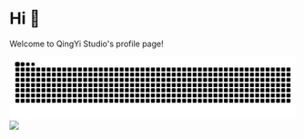 # Hi 👋

Welcome to QingYi Studio's profile page!

<picture>
  <source media="(prefers-color-scheme: dark)" srcset="https://github.com/QingYi-Studio/QingYi-Studio/raw/output/github-contribution-grid-snake-dark.svg">
  <source media="(prefers-color-scheme: light)" srcset="https://github.com/QingYi-Studio/QingYi-Studio/raw/output/github-contribution-grid-snake.svg">
  <img alt="github contribution grid snake animation" src="https://github.com/QingYi-Studio/QingYi-Studio/raw/output/github-contribution-grid-snake.svg">
</picture>

<!-- [![GitHub Streak](https://streak-stats.demolab.com?user=QingYi-Studio&theme=buefy&border_radius=10&locale=zh_Hans)](https://git.io/streak-stats) -->

<!-- ![Top Langs](https://github-readme-stats.vercel.app/api/top-langs/?username=QingYi-Studio) -->

<div>
    <img  src="https://github-readme-stats.vercel.app/api/top-langs/?username=QingYi-Studio&layout=compact"/>
</div>

<br>

<!-- [![Anurag's GitHub stats](https://github-readme-stats.vercel.app/api?username=QingYi-Studio)](https://github.com/QingYi-Studio/QingYi-Studio/) -->
